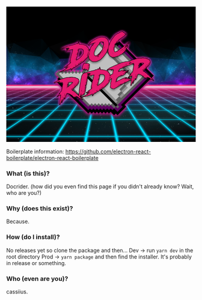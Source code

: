 ![splash](./resources/docriderlogo2.png 'splish splash')

Boilerplate information: https://github.com/electron-react-boilerplate/electron-react-boilerplate

### What (is this)?

Docrider. (how did you even find this page if you didn't already know? Wait, who are you?)

### Why (does this exist)?

Because.

### How (do I install)?

No releases yet so clone the package and then...
Dev -> run `yarn dev` in the root directory
Prod -> `yarn package` and then find the installer. It's probably in release or something.

### Who (even are you)?

cassiius.
